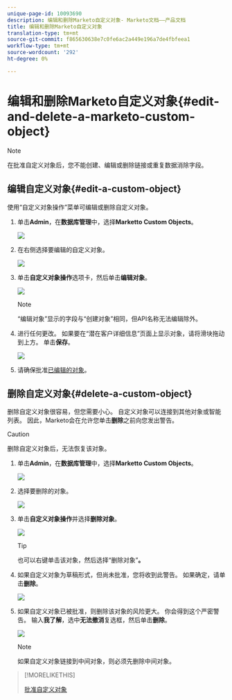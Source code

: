 ```yaml
---
unique-page-id: 10093690
description: 编辑和删除Marketo自定义对象- Marketo文档——产品文档
title: 编辑和删除Marketo自定义对象
translation-type: tm+mt
source-git-commit: f865630638e7c0fe6ac2a449e196a7de4fbfeea1
workflow-type: tm+mt
source-wordcount: '292'
ht-degree: 0%

---
```



# 编辑和删除Marketo自定义对象{#edit-and-delete-a-marketo-custom-object}

>[!NOTE]
>
>在批准自定义对象后，您不能创建、编辑或删除链接或重复数据消除字段。

## 编辑自定义对象{#edit-a-custom-object}

使用“自定义对象操作”菜单可编辑或删除自定义对象。

1. 单击&#x200B;**Admin**，在&#x200B;**数据库管理**&#x200B;中，选择&#x200B;**Marketto Custom Objects**。

   ![](assets/image2016-1-18-13-3a31-3a51.png)

1. 在右侧选择要编辑的自定义对象。

   ![](assets/image2016-1-18-13-3a33-3a11.png)

1. 单击&#x200B;**自定义对象操作**&#x200B;选项卡，然后单击&#x200B;**编辑对象**。

   ![](assets/image2015-9-23-11-3a37-3a44.png)

   >[!NOTE]
   >
   >“编辑对象”显示的字段与“创建对象”相同，但API名称无法编辑除外。

1. 进行任何更改。 如果要在“潜在客户详细信息”页面上显示对象，请将滑块拖动到上方。 单击&#x200B;**保存**。

   ![](assets/image2015-9-15-16-3a48-3a39.png)

1. 请确保批准[已编辑的对象](/help/marketo/product-docs/administration/marketo-custom-objects/approve-a-custom-object.md)。

## 删除自定义对象{#delete-a-custom-object}

删除自定义对象很容易，但您需要小心。 自定义对象可以连接到其他对象或智能列表。 因此，Marketo会在允许您单击&#x200B;**删除**&#x200B;之前向您发出警告。

>[!CAUTION]
>
>删除自定义对象后，无法恢复该对象。

1. 单击&#x200B;**Admin**，在&#x200B;**数据库管理**&#x200B;中，选择&#x200B;**Marketto Custom Objects**。

   ![](assets/image2016-1-18-13-3a36-3a0.png)

1. 选择要删除的对象。

   ![](assets/image2015-9-23-16-3a29-3a5.png)

1. 单击&#x200B;**自定义对象操作**&#x200B;并选择&#x200B;**删除对象**。

   ![](assets/image2015-9-23-11-3a39-3a5.png)

   >[!TIP]
   >
   >也可以右键单击该对象，然后选择“删除对象”**。**

1. 如果自定义对象为草稿形式，但尚未批准，您将收到此警告。 如果确定，请单击&#x200B;**删除**。

   ![](assets/image2015-9-23-16-3a31-3a2.png)

1. 如果自定义对象已被批准，则删除该对象的风险更大。 你会得到这个严密警告。 输入&#x200B;**我了解**，选中&#x200B;**无法撤消**&#x200B;复选框，然后单击&#x200B;**删除**。

   ![](assets/image2016-1-15-9-3a49-3a38.png)

   >[!NOTE]
   >
   >如果自定义对象链接到中间对象，则必须先删除中间对象。

>[!MORELIKETHIS]
>
>[批准自定义对象](/help/marketo/product-docs/administration/marketo-custom-objects/approve-a-custom-object.md)
